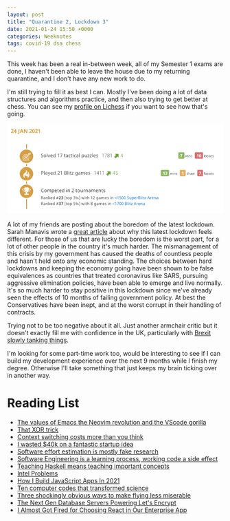 ```yaml
---
layout: post
title: "Quarantine 2, Lockdown 3"
date: 2021-01-24 15:50 +0000
categories: Weeknotes
tags: covid-19 dsa chess
---
```


This week has been a real in-between week, all of my Semester 1 exams are done,
I haven't been able to leave the house due to my returning quarantine, and I
don't have any new work to do.
<!--more-->
I'm still trying to fill it as best I can. Mostly I've been doing a lot of
data structures and algorithms practice, and then also trying to get better
at chess. You can see my [profile on Lichess](https://lichess.org/@/steepben)
if you want to see how that's going.

![Today was actually a pretty good day](/assets/2021/01/chess-24-jan.png)

A lot of my friends are posting about the boredom of the latest lockdown.
Sarah Manavis wrote a [great article](https://www.newstatesman.com/politics/health/2021/01/it-s-not-just-you-why-current-lockdown-having-extreme-effect-mental-health)
about why this latest lockdown feels different. For those of us that are lucky
the boredom is the worst part, for a lot of other people in the country it's
much harder. The mismanagement of this crisis by my government has caused the
deaths of countless people and hasn't held onto any economic standing. The
choices between hard lockdowns and keeping the economy going have been shown
to be false equivalences as countries that treated coronavirus like SARS,
pursuing aggressive elimination policies, have been able to emerge and live
normally. It's so much harder to stay positive in this lockdown since we've
already seen the effects of 10 months of failing government policy. At best
the Conservatives have been inept, and at the worst corrupt in their handling
of contracts.

Trying not to be too negative about it all. Just another armchair critic but
it doesn't exactly fill me with confidence in the UK, particularly with
[Brexit slowly tanking things](https://www.theguardian.com/politics/2021/jan/23/brexit-hit-firms-advised-government-officials-set-up-shop-in-eu).

I'm looking for some part-time work too, would be interesting to see if I can
build my development experience over the next 9 months while I finish my
degree. Otherwise I'll take something that just keeps my brain ticking over
in another way.

# Reading List

- [The values of Emacs the Neovim revolution and the VScode gorilla](https://www.murilopereira.com/the-values-of-emacs-the-neovim-revolution-and-the-vscode-gorilla/)
- [That XOR trick](https://florian.github.io/xor-trick/)
- [Context switching costs more than you think](https://thinkingthrough.substack.com/p/context-switching-cost-more-than)
- [I wasted $40k on a fantastic startup idea](https://tjcx.me/p/i-wasted-40k-on-a-fantastic-startup-idea)
- [Software effort estimation is mostly fake research](http://shape-of-code.coding-guidelines.com/2021/01/17/software-effort-estimation-is-mostly-fake-research/)
- [Software Engineering is a learning process, working code a side effect](https://www.lambdabytes.io/posts/selearning/)
- [Teaching Haskell means teaching important concepts](http://www.lambdabytes.io/posts/teachinghaskell/)
- [Intel Problems](https://stratechery.com/2021/intel-problems/)
- [How I Build JavaScript Apps In 2021](https://timdaub.github.io/2021/01/16/web-principles/)
- [Ten computer codes that transformed science](https://www.nature.com/articles/d41586-021-00075-2)
- [Three shockingly obvious ways to make flying less miserable](https://www.fastcompany.com/90594825/three-shockingly-obvious-ways-to-make-flying-less-miserable)
- [The Next Gen Database Servers Powering Let's Encrypt](https://letsencrypt.org/2021/01/21/next-gen-database-servers.html)
- [I Almost Got Fired for Choosing React in Our Enterprise App](https://medium.com/better-programming/i-almost-got-fired-for-choosing-react-in-our-enterprise-app-846ea840841c)
